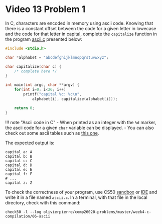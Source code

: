 # Video 13 Problem 1

In C, characters are encoded in memory using ascii code. Knowing that there
is a constant offset between the code for a given letter in lowecase and the
code for that letter in capital, complete the `capitalize` function in the
program [ascii.c](ascii.c) presented below:

```c
#include <stdio.h>

char *alphabet = "abcdefghijklmnopqrstuvwxyz";

char capitalize(char c) {
    /* complete here */
}

int main(int argc, char **argv) {
    for(int i=0; i<26; i++)
        printf("capital %c: %c\n",
            alphabet[i], capitalize(alphabet[i]));

    return 0;
}
```

!!! note "Ascii code in C" 
     - When printed as an integer with the `%d` marker, the ascii code for a
       given `char` variable can be displayed.
     - You can also check out some ascii tables such as 
       [this one](http://www.asciitable.com/).

The expected output is:

```shell
capital a: A
capital b: B
capital c: C
capital d: D
capital e: E
capital f: F
# ...
capital z: Z
```

To check the correctness of your program, use CS50 [sandbox](sandbox.cs50.io)
or [IDE](ide.cs50.io) and write it in a file named `ascii.c`. In a terminal,
with that file in the local directory, check with this command:
```shell
check50 -l --log olivierpierre/comp26020-problems/master/week4-c-compilation/06-ascii
```
